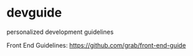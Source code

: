 

# devguide
personalized development guidelines


Front End Guidelines:
https://github.com/grab/front-end-guide
